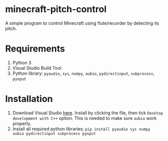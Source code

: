 # minecraft-pitch-control
A simple program to control Minecraft using flute/recorder by detecting its pitch.

# Requirements
1. Python 3
2. Visual Studio Build Tool 
2. Python library: `pyaudio`, `sys`, `numpy`, `aubio`, `pydirectinput`, `subprocess`, `pynput`

# Installation
1. Download Visual Studio [here](https://visualstudio.microsoft.com/downloads/). Install by clicking the file, then tick ``Desktop development with C++`` option. This is needed to make sure ``aubio`` work properly.
2. Install all required python libraries:
``
pip install pyaudio sys numpy aubio pydirectinput subprocess pynput
``
